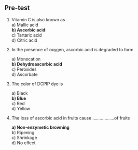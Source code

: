 ## Pre-test

1. Vitamin C is also known as  
    a) Mallic acid  
    <b>b) Ascorbic acid</b>  
    c) Tartaric acid   
    d) Citric acid  
  
2. In the presence of oxygen, ascorbic acid is degraded to form  <br/>

    a) Monocation    
    <b>b) Dehydroascorbic acid</b>  
    c) Peroxides  
    d) Ascorbate  

3. The color of DCPIP dye is 

    a) Black  
    <b>b) Blue</b>  
    c) Red  
    d) Yellow    

4. The loss of ascorbic acid in fruits cause ………………of fruits 

    <b>a) Non-enzymetic browning</b>    
    b) Ripening   
    c) Shrinkage       
    d) No effect 
